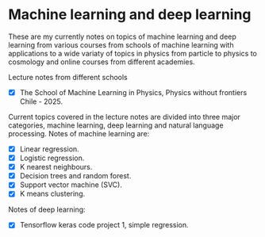 # Machine learning and deep learning 

These are my currently notes on topics of machine learning and deep learning
from various courses from schools of machine learning with applications to a wide
variaty of topics in physics from particle to physics to cosmology and online courses
from different academies.

Lecture notes from different schools
- [X] The School of Machine Learning in Physics, Physics without frontiers Chile - 2025.

Current topics covered in the lecture notes are divided into three major categories,
machine learning, deep learning and natural language processing. Notes of machine learning 
are:
- [X] Linear regression.
- [X] Logistic regression.
- [X] K nearest neighbours.
- [X] Decision trees and random forest.
- [X] Support vector machine (SVC).
- [X] K means clustering.

Notes of deep learning:
- [X] Tensorflow keras code project 1, simple regression.
